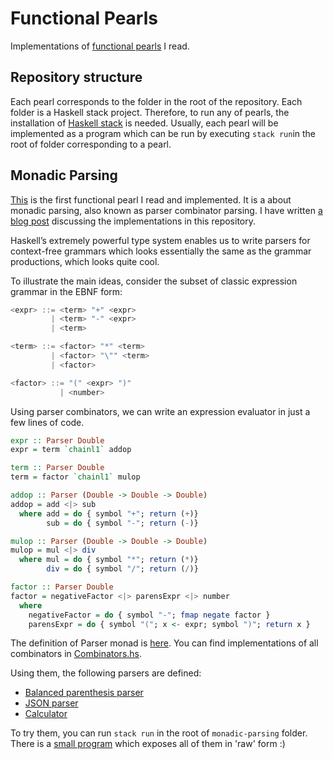 # Functional Pearls
Implementations of [functional pearls](https://wiki.haskell.org/Research_papers/Functional_pearls) I read.

## Repository structure
Each pearl corresponds to the folder in the root of the repository. Each folder is a Haskell stack project. Therefore,
to run any of pearls, the installation of [Haskell stack](https://docs.haskellstack.org/en/stable/README/) is needed.
Usually, each pearl will be implemented as a program which can be run by executing ```stack run```in the root of folder
corresponding to a pearl.

## Monadic Parsing
[This](http://www.cs.nott.ac.uk/~pszgmh//pearl.pdf) is the first functional pearl I read and implemented. It is a about monadic parsing, also known as parser combinator parsing. I have written [a blog post](https://gabrijel-boduljak.com/functional-pearl-monadic-parsing/)
discussing the implementations in this repository.

Haskell’s extremely powerful type system enables us to write parsers for context-free grammars which looks essentially the same as the grammar productions, which looks quite cool.

To illustrate the main ideas, consider the subset of classic expression grammar in the EBNF form:
```haskell
<expr> ::= <term> "+" <expr>
         | <term> "-" <expr>
         | <term>

<term> ::= <factor> "*" <term>
         | <factor> "\"" <term>
         | <factor>

<factor> ::= "(" <expr> ")"
           | <number>
```

Using parser combinators, we can write an expression evaluator in just a few lines of code.

```haskell
expr :: Parser Double
expr = term `chainl1` addop

term :: Parser Double
term = factor `chainl1` mulop

addop :: Parser (Double -> Double -> Double)
addop = add <|> sub
  where add = do { symbol "+"; return (+)}
        sub = do { symbol "-"; return (-)}

mulop :: Parser (Double -> Double -> Double)
mulop = mul <|> div
  where mul = do { symbol "*"; return (*)}
        div = do { symbol "/"; return (/)}

factor :: Parser Double
factor = negativeFactor <|> parensExpr <|> number
  where
    negativeFactor = do { symbol "-"; fmap negate factor }
    parensExpr = do { symbol "("; x <- expr; symbol ")"; return x }
```
The definition of Parser monad is [here](https://github.com/gboduljak/functional-pearls/blob/master/monadic-parsing/src/Parser.hs]).
You can find implementations of all combinators in [Combinators.hs](https://github.com/gboduljak/functional-pearls/blob/master/monadic-parsing/src/Combinators.hs).

Using them, the following parsers are defined:
* [Balanced parenthesis parser](https://github.com/gboduljak/functional-pearls/blob/master/monadic-parsing/src/BalancedParenthesis.hs)
* [JSON parser](https://github.com/gboduljak/functional-pearls/blob/master/monadic-parsing/src/JSON.hs)
* [Calculator](https://github.com/gboduljak/functional-pearls/blob/master/monadic-parsing/src/Arith.hs)

To try them, you can run ```stack run``` in the root of ```monadic-parsing``` folder. There is a [small program](https://github.com/gboduljak/functional-pearls/blob/master/monadic-parsing/app/Main.hs) which exposes all of them in 'raw' form :)
